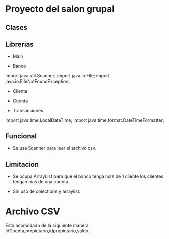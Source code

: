 # Proyecto del salon grupal

## Clases

## Librerias

* Main



* Banco

import java.util.Scanner;
import java.io.File;
import java.io.FileNotFoundException;

* Cliente

* Cuenta

* Transacciones

import java.time.LocalDateTime;
import java.time.format.DateTimeFormatter;

## Funcional

* Se usa Scanner para leer el archivo csv.


## Limitacion

* Se ocupa ArrayList para que el banco tenga mas de 1 cliente los clientes tengan mas de una cuenta.

* Sin uso de colections y arraylist.

# Archivo CSV

Esta acomodado de la siguiente manera IdCuenta,propietario,idpropietario,saldo.



